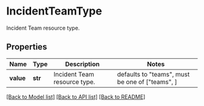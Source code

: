 # IncidentTeamType

Incident Team resource type.
## Properties
Name | Type | Description | Notes
------------ | ------------- | ------------- | -------------
**value** | **str** | Incident Team resource type. | defaults to "teams",  must be one of ["teams", ]

[[Back to Model list]](README.md#documentation-for-models) [[Back to API list]](README.md#documentation-for-api-endpoints) [[Back to README]](README.md)


